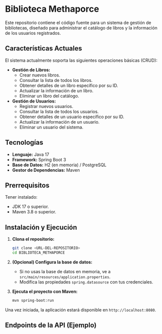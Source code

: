 # Biblioteca Methaporce

Este repositorio contiene el código fuente para un sistema de gestión de bibliotecas, diseñado para administrar el catálogo de libros y la información de los usuarios registrados.

## Características Actuales

El sistema actualmente soporta las siguientes operaciones básicas (CRUD):

-   **Gestión de Libros:**
    -   Crear nuevos libros.
    -   Consultar la lista de todos los libros.
    -   Obtener detalles de un libro específico por su ID.
    -   Actualizar la información de un libro.
    -   Eliminar un libro del catálogo.
-   **Gestión de Usuarios:**
    -   Registrar nuevos usuarios.
    -   Consultar la lista de todos los usuarios.
    -   Obtener detalles de un usuario específico por su ID.
    -   Actualizar la información de un usuario.
    -   Eliminar un usuario del sistema.

## Tecnologías
-   **Lenguaje:** Java 17
-   **Framework:** Spring Boot 3
-   **Base de Datos:** H2 (en memoria) / PostgreSQL
-   **Gestor de Dependencias:** Maven

## Prerrequisitos

Tener instalado:

-   JDK 17 o superior.
-   Maven 3.8 o superior.

## Instalación y Ejecución

1.  **Clona el repositorio:**
    ```bash
    git clone <URL-DEL-REPOSITORIO>
    cd BIBLIOTECA_METHAPORCE
    ```

2.  **(Opcional) Configura la base de datos:**
    -   Si no usas la base de datos en memoria, ve a `src/main/resources/application.properties`.
    -   Modifica las propiedades `spring.datasource` con tus credenciales.

3.  **Ejecuta el proyecto con Maven:**
    ```bash
    mvn spring-boot:run
    ```

Una vez iniciada, la aplicación estará disponible en `http://localhost:8080`.

## Endpoints de la API (Ejemplo)

<!-- *Si es una API REST, puedes documentar los endpoints aquí. Ejemplo:*
-   `GET /api/libros`: Obtiene todos los libros.
-   `POST /api/usuarios`: Crea un nuevo usuario. -->
